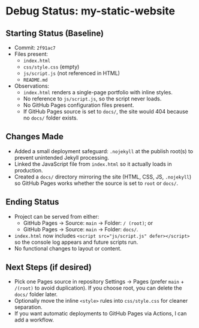 # Debug Status: my-static-website

## Starting Status (Baseline)
- Commit: `2f91ac7`
- Files present:
  - `index.html`
  - `css/style.css` (empty)
  - `js/script.js` (not referenced in HTML)
  - `README.md`
- Observations:
  - `index.html` renders a single-page portfolio with inline styles.
  - No reference to `js/script.js`, so the script never loads.
  - No GitHub Pages configuration files present.
  - If GitHub Pages source is set to `docs/`, the site would 404 because no `docs/` folder exists.

## Changes Made
- Added a small deployment safeguard: `.nojekyll` at the publish root(s) to prevent unintended Jekyll processing.
- Linked the JavaScript file from `index.html` so it actually loads in production.
- Created a `docs/` directory mirroring the site (HTML, CSS, JS, `.nojekyll`) so GitHub Pages works whether the source is set to `root` or `docs/`.

## Ending Status
- Project can be served from either:
  - GitHub Pages → Source: `main` → Folder: `/ (root)`; or
  - GitHub Pages → Source: `main` → Folder: `docs/`.
- `index.html` now includes `<script src="js/script.js" defer></script>` so the console log appears and future scripts run.
- No functional changes to layout or content.

## Next Steps (if desired)
- Pick one Pages source in repository Settings → Pages (prefer `main` + `/(root)` to avoid duplication). If you choose root, you can delete the `docs/` folder later.
- Optionally move the inline `<style>` rules into `css/style.css` for cleaner separation.
- If you want automatic deployments to GitHub Pages via Actions, I can add a workflow.

